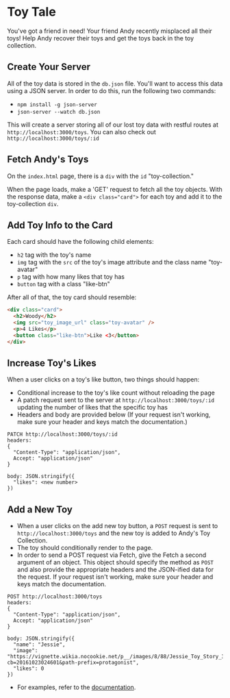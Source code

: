 # Toy Tale

You've got a friend in need! Your friend Andy recently misplaced all their toys!
Help Andy recover their toys and get the toys back in the toy collection.

## Create Your Server

All of the toy data is stored in the `db.json` file. You'll want to access this
data using a JSON server. In order to do this, run the following two commands:

- `npm install -g json-server`
- `json-server --watch db.json`

This will create a server storing all of our lost toy data with restful routes
at `http://localhost:3000/toys`. You can also check out
`http://localhost:3000/toys/:id`

## Fetch Andy's Toys

On the `index.html` page, there is a `div` with the `id` "toy-collection."

When the page loads, make a 'GET' request to fetch all the toy objects. With the
response data, make a `<div class="card">` for each toy and add it to the
toy-collection `div`.

## Add Toy Info to the Card

Each card should have the following child elements:

- `h2` tag with the toy's name
- `img` tag with the `src` of the toy's image attribute and the class name "toy-avatar"
- `p` tag with how many likes that toy has
- `button` tag with a class "like-btn"

After all of that, the toy card should resemble:

```html
<div class="card">
  <h2>Woody</h2>
  <img src="toy_image_url" class="toy-avatar" />
  <p>4 Likes</p>
  <button class="like-btn">Like <3</button>
</div>
```

## Increase Toy's Likes

When a user clicks on a toy's like button, two things should happen:

- Conditional increase to the toy's like count without reloading the page
- A patch request sent to the server at `http://localhost:3000/toys/:id` updating the number of likes that the specific toy has
- Headers and body are provided below (If your request isn't working, make sure your header and keys match the documentation.)

```
PATCH http://localhost:3000/toys/:id
headers:
{
  "Content-Type": "application/json",
  Accept: "application/json"
}

body: JSON.stringify({
  "likes": <new number>
})
```

## Add a New Toy

- When a user clicks on the add new toy button, a `POST` request is sent to `http://localhost:3000/toys` and the new toy is added to Andy's Toy Collection.
- The toy should conditionally render to the page.
- In order to send a POST request via Fetch, give the Fetch a second argument of an object. This object should specify the method as `POST` and also provide the appropriate headers and the JSON-ified data for the request. If your request isn't working, make sure your header and keys match the documentation.

```
POST http://localhost:3000/toys
headers:
{
  "Content-Type": "application/json",
  Accept: "application/json"
}

body: JSON.stringify({
  "name": "Jessie",
  "image": "https://vignette.wikia.nocookie.net/p__/images/8/88/Jessie_Toy_Story_3.png/revision/latest?cb=20161023024601&path-prefix=protagonist",
  "likes": 0
})
```

- For examples, refer to the [documentation](https://developer.mozilla.org/en-US/docs/Web/API/Fetch_API/Using_Fetch#Supplying_request_options).
